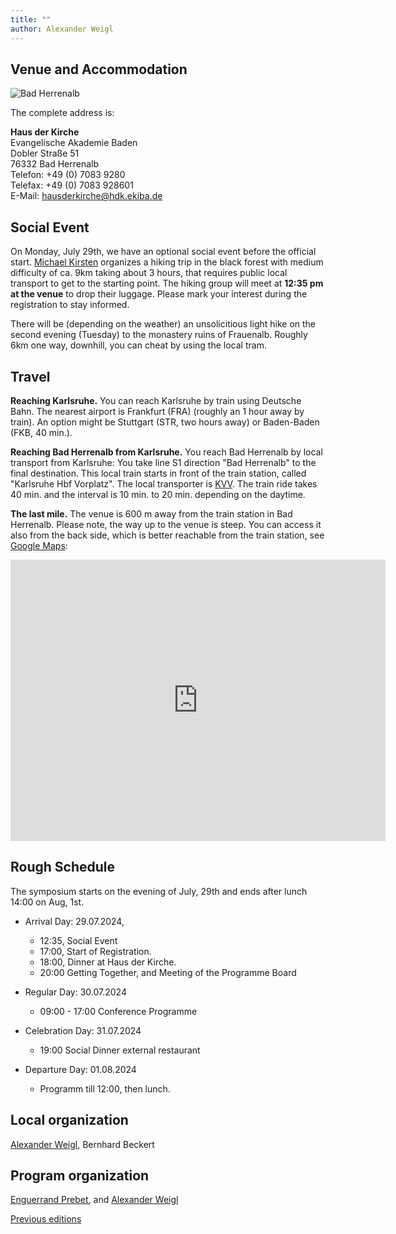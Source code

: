 ```yaml
---
title: ""
author: Alexander Weigl
---
```


## Venue and Accommodation

![Bad Herrenalb](https://www.schwarzwald-aktuell.eu/wp-content/uploads/2021/10/bad_herrenalb_bg-1024x518.jpg)

The complete address is:

**Haus der Kirche** <br>Evangelische Akademie Baden<br>Dobler Straße 51<br>76332 Bad Herrenalb<br>Telefon: +49 (0) 7083 9280<br>Telefax: +49 (0) 7083 928601<br>E-Mail: hausderkirche@hdk.ekiba.de

## Social Event

On Monday, July 29th, we have an optional social event before the official start. <a href="mailto:kirsten@kit.edu">Michael Kirsten</a> organizes a hiking trip in the black forest with medium difficulty of ca. 9km taking about 3 hours, that requires public local transport to get to the starting point. The hiking group will meet at **12:35 pm at the venue** to drop their luggage. Please mark your interest during the registration to stay informed.

There will be (depending on the weather) an unsolicitious light hike on the second evening (Tuesday) to the monastery ruins of Frauenalb. Roughly 6km one way, downhill, you can cheat by using the local tram.

## Travel

**Reaching Karlsruhe.**  You can reach Karlsruhe by train using Deutsche Bahn. The nearest airport is Frankfurt (FRA) (roughly an 1 hour away by train). An option might be Stuttgart (STR, two hours away) or Baden-Baden (FKB, 40 min.).

**Reaching Bad Herrenalb from Karlsruhe.** You reach Bad Herrenalb by local transport from Karlsruhe: You take line S1 direction "Bad Herrenalb" to the final destination. This local train starts in front of the train station, called "Karlsruhe Hbf Vorplatz".  The local transporter is <a href="https://kvv.de">KVV</a>. The train ride takes 40 min. and the interval is 10 min. to 20 min. depending on the daytime. 

**The last mile.** The venue is 600 m away from the train station in Bad Herrenalb. Please note, the way up to the venue is steep. You can access it also from the back side, which is better reachable from the train station, see
<a href="https://www.google.com/maps/dir/48.8020418,8.4393799/48.8008306,8.445338/@48.8014667,8.441004,18z/data=!3m1!4b1!4m2!4m1!3e2?entry=ttu">Google Maps</a>:

<iframe src="https://www.google.com/maps/embed?pb=!1m24!1m12!1m3!1d5256.518752866672!2d8.442114021256806!3d48.79602808872601!2m3!1f0!2f0!3f0!3m2!1i1024!2i768!4f13.1!4m9!3e2!4m3!3m2!1d48.8020418!2d8.4393799!4m3!3m2!1d48.8008306!2d8.445338!5e0!3m2!1sde!2sde!4v1719259733572!5m2!1sde!2sde" width="600" height="450" style="border:0;" allowfullscreen="" loading="lazy" referrerpolicy="no-referrer-when-downgrade"></iframe>

## Rough Schedule

The symposium starts on the evening of July, 29th and ends after lunch 14:00 on Aug, 1st.

* Arrival Day: 29.07.2024, 
  * 12:35, Social Event
  * 17:00, Start of Registration. 
  * 18:00, Dinner at Haus der Kirche.
  * 20:00 Getting Together, and Meeting of the Programme Board

* Regular Day: 30.07.2024
  * 09:00 - 17:00 Conference Programme

* Celebration Day: 31.07.2024
  * 19:00 Social Dinner external restaurant

* Departure Day: 01.08.2024
  * Programm till 12:00, then lunch.
  
  
## Local organization</h2>

<p><a href="https://formal.iti.kit.edu/~weigl">Alexander Weigl</a>, Bernhard Beckert</p>

## Program organization</h2>

<p><a href="mailto:enguerrand.prebet@kit.edu">Enguerrand Prebet</a>, and <a href="https://formal.iti.kit.edu/~weigl">Alexander Weigl</a></p>

<p><a href="https://www.key-project.org/key-symposium/">Previous editions</a></p>

